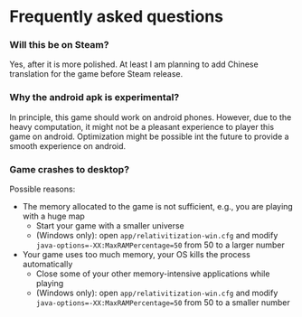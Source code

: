 # Frequently asked questions

### Will this be on Steam?

Yes, after it is more polished. At least I am planning to add Chinese translation for the game before Steam release.

### Why the android apk is experimental?

In principle, this game should work on android phones. However, due to the heavy computation, it might not be a pleasant
experience to player this game on android. Optimization might be possible int the future to provide a smooth experience
on android.

### Game crashes to desktop?

Possible reasons:

* The memory allocated to the game is not sufficient, e.g., you are playing with a huge map
    * Start your game with a smaller universe
    * (Windows only): open `app/relativitization-win.cfg` and modify `java-options=-XX:MaxRAMPercentage=50` from 50 to a
      larger number
* Your game uses too much memory, your OS kills the process automatically
    * Close some of your other memory-intensive applications while playing
    * (Windows only): open `app/relativitization-win.cfg` and modify `java-options=-XX:MaxRAMPercentage=50` from 50 to a
      smaller number
